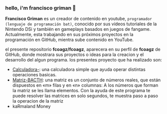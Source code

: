 ### hello, i'm francisco griman 👋

**Francisco Griman** es un creador de contenido en youtube, `programador (lenguaje de programación bat)`, conocido por sus vídeos tutoriales de la Nintendo DSi y también en gameplays basados en juegos de fangame.
Actualmente, esta trabajando en sus próximos proyectos en la programación en GitHub, mientra sube contenido en YouTube.

el presente repositorio **fcoagz/fcoagz**, aparecera en su perfil de **fcoagz** de GitHub, donde mostrara sus proyectos o ideas para la creacion y el desarrollo del algun programa.
los presentes proyecto que ha realizado son:

- [Calculadora-](https://github.com/fcoagz/Calculadora-): una calculadora simple que ayuda operar distintas operaciones basicas.
- [Matriz-BACTH](https://github.com/fcoagz/Matriz-BACTH): una matriz es un conjunto de números reales, que están dispuestos en «m» filas y en «n» columnas: A los números que forman la matriz se les llama elementos. Con la ayuda de este programa te puede resolver las matrices en solo segundos, te muestra paso a paso la operacion de la matriz
- kaRmaland Money

